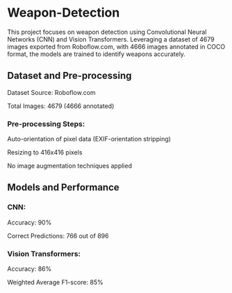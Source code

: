 # Weapon-Detection

This project focuses on weapon detection using Convolutional Neural Networks (CNN) and Vision Transformers. Leveraging a dataset of 4679 images exported from Roboflow.com, with 4666 images annotated in COCO format, the models are trained to identify weapons accurately.

## Dataset and Pre-processing

Dataset Source: Roboflow.com

Total Images: 4679 (4666 annotated)

### Pre-processing Steps:

Auto-orientation of pixel data (EXIF-orientation stripping)

Resizing to 416x416 pixels

No image augmentation techniques applied

## Models and Performance

### CNN:

Accuracy: 90%

Correct Predictions: 766 out of 896

### Vision Transformers:

Accuracy: 86%

Weighted Average F1-score: 85%
